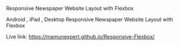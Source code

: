 Responsive Newspaper Website Layout with Flexbox



Android , iPad , Desktop Responsive 
Newspaper Website Layout with Flexbox


Live link: https://mamunexpert.github.io/Responsive-Flexbox/
